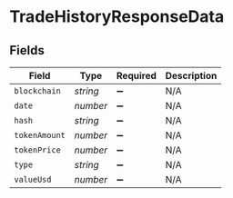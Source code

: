 # TradeHistoryResponseData


## Fields

| Field              | Type               | Required           | Description        |
| ------------------ | ------------------ | ------------------ | ------------------ |
| `blockchain`       | *string*           | :heavy_minus_sign: | N/A                |
| `date`             | *number*           | :heavy_minus_sign: | N/A                |
| `hash`             | *string*           | :heavy_minus_sign: | N/A                |
| `tokenAmount`      | *number*           | :heavy_minus_sign: | N/A                |
| `tokenPrice`       | *number*           | :heavy_minus_sign: | N/A                |
| `type`             | *string*           | :heavy_minus_sign: | N/A                |
| `valueUsd`         | *number*           | :heavy_minus_sign: | N/A                |